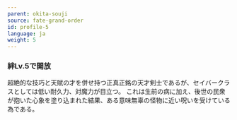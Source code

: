 ```yaml
---
parent: okita-souji
source: fate-grand-order
id: profile-5
language: ja
weight: 5
---
```


### 絆Lv.5で開放

超絶的な技巧と天賦の才を併せ持つ正真正銘の天才剣士であるが、セイバークラスとしては低い耐久力、対魔力が目立つ。
これは生前の病に加え、後世の民衆が抱いた心象を塗り込まれた結果、ある意味無辜の怪物に近い呪いを受けている為である。
